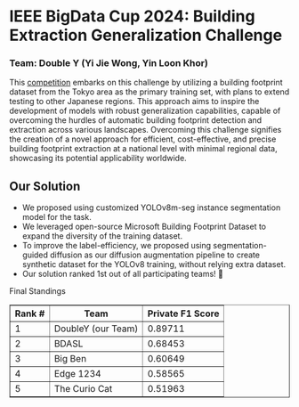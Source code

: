 # IEEE BigData Cup 2024: Building Extraction Generalization Challenge

### Team: Double Y (Yi Jie Wong, Yin Loon Khor)

This [competition](https://www.kaggle.com/competitions/building-extraction-generalization-2024/overview) embarks on this challenge by utilizing a building footprint dataset from the Tokyo area as the primary training set, with plans to extend testing to other Japanese regions. This approach aims to inspire the development of models with robust generalization capabilities, capable of overcoming the hurdles of automatic building footprint detection and extraction across various landscapes. Overcoming this challenge signifies the creation of a novel approach for efficient, cost-effective, and precise building footprint extraction at a national level with minimal regional data, showcasing its potential applicability worldwide.

## Our Solution

- We proposed using customized YOLOv8m-seg instance segmentation model for the task.
- We leveraged open-source Microsoft Building Footprint Dataset to expand the diversity of the training dataset.
- To improve the label-efficiency, we proposed using segmentation-guided diffusion as our diffusion augmentation pipeline to create synthetic dataset for the YOLOv8 training, without relying extra dataset.
- Our solution ranked 1st out of all participating teams! 🏅

<!DOCTYPE html>
<html lang="en">
<head>
    <meta charset="UTF-8">
    <meta name="viewport" content="width=device-width, initial-scale=1.0">
    Final Standings
</head>
<body>
    <table border="1">
        <tr>
            <th>Rank #</th>
            <th>Team</th>
            <th>Private F1 Score</th>
        </tr>
        <tr>
            <td>1</td>
            <td>DoubleY (our Team)</td>
            <td>0.89711</td>
        </tr>
        <tr>
            <td>2</td>
            <td>BDASL</td>
            <td>0.68453</td>
        </tr>
        <tr>
            <td>3</td>
            <td>Big Ben</td>
            <td>0.60649</td>
        </tr>
        <tr>
            <td>4</td>
            <td>Edge 1234</td>
            <td>0.58565</td>
        </tr>
        <tr>
            <td>5</td>
            <td>The Curio Cat</td>
            <td>0.51963</td>
        </tr>
    </table>
</body>
</html>
